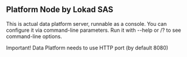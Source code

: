 ﻿## Platform Node by Lokad SAS

This is actual data platform server, runnable as a console. You can configure 
it via command-line parameters. Run it with --help or /? to see command-line
options.

Important! Data Platform needs to use HTTP port (by default 8080)